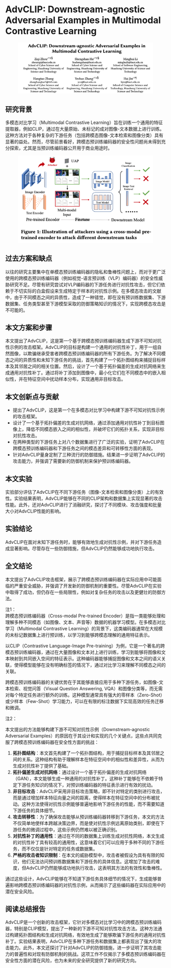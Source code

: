 # AdvCLIP: Downstream-agnostic Adversarial Examples in Multimodal Contrastive Learning

<figure><img src="../.gitbook/assets/image (148).png" alt=""><figcaption></figcaption></figure>

## 研究背景

多模态对比学习（Multimodal Contrastive Learning）旨在训练一个通用的特征提取器，例如CLIP，通过在大量原始、未标记的成对图像-文本数据上进行训练。这种方法对于各种复杂的下游任务（包括跨模态图像-文本检索和图像分类）具有显著的益处。然而，尽管前景看好，跨模态预训练编码器的安全性问题尚未得到充分探索，尤其是当预训练编码器公开用于商业用途时。

<figure><img src="../.gitbook/assets/image (149).png" alt=""><figcaption></figcaption></figure>

## 过去方案和缺点

以往的研究主要集中在单模态预训练编码器的隐私和鲁棒性问题上，而对于更广泛使用的跨模态预训练编码器（例如视觉-语言预训练（VLP）编码器）的安全性威胁研究不足。尽管有研究尝试对VLP编码器的下游任务进行对抗性攻击，但它们依赖于不切实际的白盒假设来生成特定于样本的对抗性示例。在多模态攻击的文献中，由于不同模态之间的异质性，造成了一种错觉，即在没有预训练数据集、下游数据集、任务类型甚至下游模型采取的防御策略知识的情况下，实现跨模态攻击是不可能的。

## 本文方案和步骤

本文提出了AdvCLIP，这是第一个基于跨模态预训练编码器生成下游不可知对抗性示例的攻击框架。AdvCLIP的目标是构建一个通用的对抗性补丁，用于一组自然图像，以欺骗继承受害者跨模态预训练编码器的所有下游任务。为了解决不同模态之间的异质性和未知下游任务的挑战，首先构建了一个拓扑图结构来捕捉目标样本及其邻居之间的相关位置。然后，设计了一个基于拓扑偏差的生成对抗网络来生成通用对抗性补丁。通过将补丁添加到图像中，最小化它们在不同模态中的嵌入相似性，并在特征空间中扰动样本分布，实现通用非目标攻击。

## 本文创新点与贡献

* 提出了AdvCLIP，这是第一个在多模态对比学习中构建下游不可知对抗性示例的攻击框架。
* 设计了一个基于拓扑偏差的生成对抗网络，通过添加通用对抗性补丁到目标图像上，降低不同模态嵌入之间的相似性，并破坏它们的拓扑关系，实现非目标对抗性攻击。
* 在两种类型的下游任务上对八个数据集进行了广泛的实验，证明了AdvCLIP在跨模态预训练编码器和下游任务之间的模态差异和可转移性方面的表现。
* 针对AdvCLIP量身定制了三种流行的防御措施。结果进一步证明了AdvCLIP的攻击能力，并强调了需要新的防御机制来保护预训练编码器。

## 本文实验

实验部分评估了AdvCLIP在不同下游任务（图像-文本检索和图像分类）上的有效性。实验结果表明，AdvCLIP能够在不同的CLIP架构和数据集上实现显著的攻击性能。此外，还对AdvCLIP进行了消融研究，探讨了不同模块、攻击强度和批量大小对AdvCLIP性能的影响。

## 实验结论

AdvCLIP在面对未知下游任务时，能够有效地生成对抗性示例，并对下游任务造成显著影响。尽管存在一些防御措施，但AdvCLIP仍然能够成功地执行攻击。

## 全文结论

本文提出了AdvCLIP攻击框架，展示了跨模态预训练编码器在实际应用中可能面临的严重安全威胁，并强调了开发新的防御机制的重要性。尽管AdvCLIP在实验中取得了成功，但仍存在一些局限性，例如对复杂任务的攻击以及更健壮的防御方法。



注1：\
跨模态预训练编码器（Cross-modal Pre-trained Encoder）是指一类能够处理和理解多种不同模态（如图像、文本、声音等）数据的机器学习模型。在多模态对比学习（Multimodal Contrastive Learning）的背景下，这类编码器通常在大规模的未标记数据集上进行预训练，以学习到能够跨模态理解的通用特征表示。

以CLIP（Contrastive Language-Image Pre-training）为例，它是一个著名的跨模态预训练编码器，通过在大量图像和文本对上进行训练，学习到能够将图像和文本映射到共同嵌入空间的特征表示。这种编码器能够捕捉图像和文本之间的语义关联，使得模型能够在没有明确标签的情况下，通过对比学习来理解不同模态之间的关联。

跨模态预训练编码器的关键优势在于其能够直接应用于多种下游任务，如图像-文本检索、视觉问答（Visual Question Answering, VQA）和图像分类等，而无需对每个特定任务进行额外的训练。这种模型通常具有强大的零样本（Zero-Shot）或少样本（Few-Shot）学习能力，可以在有限的标注数据下实现高效的任务迁移和微调。



注2：

本文提出的方法能够构建下游不可知对抗性示例（Downstream-agnostic Adversarial Examples）的原因在于其设计和实现的几个关键点，这些点共同克服了跨模态预训练编码器在安全性方面的挑战：

1. **拓扑图结构**：本文首先构建了一个拓扑图结构，用于捕捉目标样本及其邻居之间的关系。这种结构有助于理解样本在特征空间中的相似性和差异性，从而为生成对抗性补丁提供了基础。
2. **拓扑偏差生成对抗网络**：通过设计一个基于拓扑偏差的生成对抗网络（GAN），本文能够生成一种通用的对抗性补丁。这种补丁能够在不依赖于特定下游任务知识的情况下，对预训练编码器的特征表示进行有效的扰动。
3. **非目标攻击**：AdvCLIP采用非目标攻击策略，即不针对特定的类别进行攻击，而是通过增加样本特征向量之间的距离，使得样本在特征空间中的分布被扰动。这种方法使得对抗性示例能够普遍地影响下游任务的性能，而不需要知道下游任务的具体细节。
4. **攻击转移性**：为了确保攻击能够从预训练编码器转移到下游任务，本文的方法不仅简单地使样本跨越决策边界，而是使对抗性示例远离原始类别，即使在下游任务的微调过程中，这些示例仍然难以被正确识别。
5. **对抗性补丁的通用性**：通过在不同的数据集上训练生成对抗性网络，本文生成的对抗性补丁具有较高的通用性，这意味着它们可以应用于多种不同的下游任务，而不仅仅是针对特定的任务或数据集。
6. **严格的攻击者知识限制**：在本文的威胁模型中，攻击者被假设为具有有限的知识，他们无法访问预训练数据集和下游任务的具体信息。这增加了攻击的难度，但AdvCLIP仍然能够成功地执行攻击，这表明其方法的有效性和鲁棒性。

通过这些设计，AdvCLIP能够在不知道下游任务具体细节的情况下，生成能够普遍影响跨模态预训练编码器的对抗性示例，从而揭示了这些编码器在实际应用中的潜在安全风险。





## 阅读总结报告

AdvCLIP是一个创新的攻击框架，它针对多模态对比学习中的跨模态预训练编码器，特别是CLIP模型，提出了一种新的下游不可知对抗性攻击方法。这种方法通过构建拓扑图结构和生成对抗网络，有效地生成了能够欺骗下游任务的通用对抗性补丁。实验结果表明，AdvCLIP在多种下游任务和数据集上都表现出了强大的攻击能力。此外，本文还探讨了针对AdvCLIP的防御措施，进一步证明了其攻击能力的普遍性和对现有防御机制的挑战。这项工作不仅揭示了多模态预训练编码器在安全性方面的潜在风险，也为未来的安全研究提供了新的研究方向。
